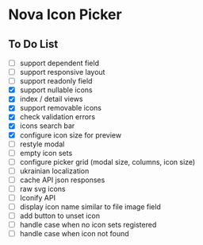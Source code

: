 # Nova Icon Picker

## To Do List

- [ ] support dependent field
- [ ] support responsive layout
- [ ] support readonly field
- [x] support nullable icons
- [x] index / detail views
- [x] support removable icons
- [x] check validation errors
- [x] icons search bar
- [x] configure icon size for preview
- [ ] restyle modal
- [ ] empty icon sets
- [ ] configure picker grid (modal size, columns, icon size)
- [ ] ukrainian localization
- [ ] cache API json responses
- [ ] raw svg icons
- [ ] Iconify API
- [ ] display icon name similar to file image field 
- [ ] add button to unset icon
- [ ] handle case when no icon sets registered
- [ ] handle case when icon not found
